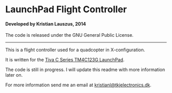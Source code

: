 # LaunchPad Flight Controller
#### Developed by Kristian Lauszus, 2014

The code is released under the GNU General Public License.
_________

This is a flight controller used for a quadcopter in X-configuration.

It is written for the [Tiva C Series TM4C123G LaunchPad](<http://www.ti.com/tool/EK-TM4C123GXL>).

The code is still in progress. I will update this readme with more information later on.

For more information send me an email at <kristianl@tkjelectronics.dk>.